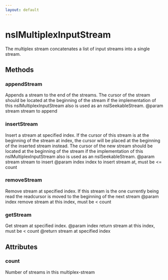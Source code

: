 ```yaml
---
layout: default
---
```


# nsIMultiplexInputStream #

The multiplex stream concatenates a list of input streams into a single
stream.


## Methods ##

### appendStream ###

Appends a stream to the end of the streams. The cursor of the stream
should be located at the beginning of the stream if the implementation
of this nsIMultiplexInputStream also is used as an nsISeekableStream.
@param stream  stream to append


### insertStream ###

Insert a stream at specified index.  If the cursor of this stream is at
the beginning of the stream at index, the cursor will be placed at the
beginning of the inserted stream instead.
The cursor of the new stream should be located at the beginning of the
stream if the implementation of this nsIMultiplexInputStream also is
used as an nsISeekableStream.
@param stream  stream to insert
@param index   index to insert stream at, must be <= count


### removeStream ###

Remove stream at specified index. If this stream is the one currently
being read the readcursor is moved to the beginning of the next
stream
@param index   remove stream at this index, must be < count


### getStream ###

Get stream at specified index.
@param index   return stream at this index, must be < count
@return        stream at specified index


## Attributes ##

### count ###

Number of streams in this multiplex-stream


